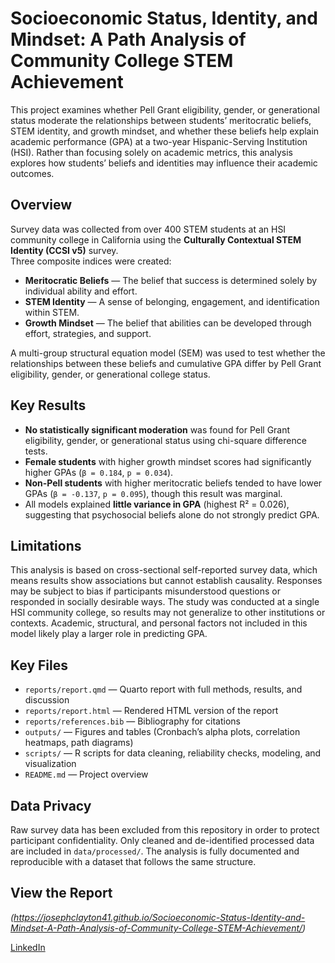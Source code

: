 # Socioeconomic Status, Identity, and Mindset: A Path Analysis of Community College STEM Achievement

This project examines whether Pell Grant eligibility, gender, or generational status moderate the relationships between students’ meritocratic beliefs, STEM identity, and growth mindset, and whether these beliefs help explain academic performance (GPA) at a two-year Hispanic-Serving Institution (HSI). Rather than focusing solely on academic metrics, this analysis explores how students’ beliefs and identities may influence their academic outcomes.

## Overview

Survey data was collected from over 400 STEM students at an HSI community college in California using the **Culturally Contextual STEM Identity (CCSI v5)** survey.  
Three composite indices were created:

- **Meritocratic Beliefs** — The belief that success is determined solely by individual ability and effort.
- **STEM Identity** — A sense of belonging, engagement, and identification within STEM.
- **Growth Mindset** — The belief that abilities can be developed through effort, strategies, and support.

A multi-group structural equation model (SEM) was used to test whether the relationships between these beliefs and cumulative GPA differ by Pell Grant eligibility, gender, or generational college status.

## Key Results

- **No statistically significant moderation** was found for Pell Grant eligibility, gender, or generational status using chi-square difference tests.
- **Female students** with higher growth mindset scores had significantly higher GPAs (`β = 0.184`, `p = 0.034`).
- **Non-Pell students** with higher meritocratic beliefs tended to have lower GPAs (`β = -0.137`, `p = 0.095`), though this result was marginal.
- All models explained **little variance in GPA** (highest R² = 0.026), suggesting that psychosocial beliefs alone do not strongly predict GPA.

## Limitations

This analysis is based on cross-sectional self-reported survey data, which means results show associations but cannot establish causality. Responses may be subject to bias if participants misunderstood questions or responded in socially desirable ways. The study was conducted at a single HSI community college, so results may not generalize to other institutions or contexts. Academic, structural, and personal factors not included in this model likely play a larger role in predicting GPA.

## Key Files

- `reports/report.qmd` — Quarto report with full methods, results, and discussion
- `reports/report.html` — Rendered HTML version of the report
- `reports/references.bib` — Bibliography for citations
- `outputs/` — Figures and tables (Cronbach’s alpha plots, correlation heatmaps, path diagrams)
- `scripts/` — R scripts for data cleaning, reliability checks, modeling, and visualization
- `README.md` — Project overview

## Data Privacy

Raw survey data has been excluded from this repository in order to protect participant confidentiality. Only cleaned and de-identified processed data are included in `data/processed/`. The analysis is fully documented and reproducible with a dataset that follows the same structure.

## View the Report

*(https://josephclayton41.github.io/Socioeconomic-Status-Identity-and-Mindset-A-Path-Analysis-of-Community-College-STEM-Achievement/)*

[LinkedIn](https://www.linkedin.com/in/josephpclayton)
